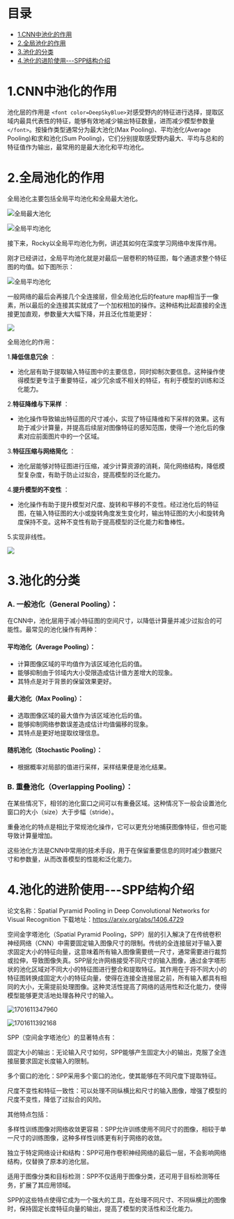 # 目录

- [1.CNN中池化的作用](#user-content-1CNN中池化的作用)
- [2.全局池化的作用](#user-content-2全局池化的作用)
- [3.池化的分类](#user-content-池化的分类)
- [4.池化的进阶使用---SPP结构介绍](#user-content-池化的进阶使用---SPP结构介绍)

<h1 id="1CNN中池化的作用">1.CNN中池化的作用</h1>

池化层的作用是 `<font color=DeepSkyBlue>`对感受野内的特征进行选择，提取区域内最具代表性的特征，能够有效地减少输出特征数量，进而减少模型参数量 `</font>`。按操作类型通常分为最大池化(Max Pooling)、平均池化(Average Pooling)和求和池化(Sum Pooling)，它们分别提取感受野内最大、平均与总和的特征值作为输出，最常用的是最大池化和平均池化。

<h1 id="2全局池化的作用">2.全局池化的作用</h1>

全局池化主要包括全局平均池化和全局最大池化。

![全局最大池化](https://files.mdnice.com/user/33499/4a9a663c-49ba-4259-b4cf-5838ae1ff781.png)

![全局平均池化](https://files.mdnice.com/user/33499/f92a2877-ec95-485b-8882-ed6845cef9fd.png)

接下来，Rocky以全局平均池化为例，讲述其如何在深度学习网络中发挥作用。

刚才已经讲过，全局平均池化就是对最后一层卷积的特征图，每个通道求整个特征图的均值。如下图所示：

![全局平均池化](https://img-blog.csdnimg.cn/20200312000813310.png)

一般网络的最后会再接几个全连接层，但全局池化后的feature map相当于一像素，所以最后的全连接其实就成了一个加权相加的操作。这种结构比起直接的全连接更加直观，参数量大大幅下降，并且泛化性能更好：

![](https://img-blog.csdnimg.cn/2020031200241849.png)

全局池化的作用：

1.**降低信息冗余** ：

* 池化层有助于提取输入特征图中的主要信息，同时抑制次要信息。这种操作使得模型更专注于重要特征，减少冗余或不相关的特征，有利于模型的训练和泛化能力。

2.**特征降维与下采样** ：

* 池化操作导致输出特征图的尺寸减小，实现了特征降维和下采样的效果。这有助于减少计算量，并提高后续层对图像特征的感知范围，使得一个池化后的像素对应前面图片中的一个区域。

3.**特征压缩与网络简化** ：

* 池化层能够对特征图进行压缩，减少计算资源的消耗，简化网络结构，降低模型复杂度，有助于防止过拟合，提高模型的泛化能力。

4.**提升模型的不变性** ：

* 池化操作有助于提升模型对尺度、旋转和平移的不变性。经过池化后的特征图，在输入特征图的大小或旋转角度发生变化时，输出特征图的大小和旋转角度保持不变。这种不变性有助于提高模型的泛化能力和鲁棒性。

5.实现非线性。

![](image/池化层知识点/1701610823539.png)

<h1 id="3CNN中池化的作用">3.池化的分类</h1>

### A. 一般池化（General Pooling）：

在CNN中，池化层用于减小特征图的空间尺寸，以降低计算量并减少过拟合的可能性。最常见的池化操作有两种：

#### 平均池化（Average Pooling）：

* 计算图像区域的平均值作为该区域池化后的值。
* 能够抑制由于邻域内大小受限造成估计值方差增大的现象。
* 其特点是对于背景的保留效果更好。

#### 最大池化（Max Pooling）：

* 选取图像区域的最大值作为该区域池化后的值。
* 能够抑制网络参数误差造成估计均值偏移的现象。
* 其特点是更好地提取纹理信息。

#### 随机池化（Stochastic Pooling）：

* 根据概率对局部的值进行采样，采样结果便是池化结果。

### B. 重叠池化（Overlapping Pooling）：

在某些情况下，相邻的池化窗口之间可以有重叠区域。这种情况下一般会设置池化窗口的大小（size）大于步幅（stride）。

重叠池化的特点是相比于常规池化操作，它可以更充分地捕获图像特征，但也可能导致计算量增加。

这些池化方法是CNN中常用的技术手段，用于在保留重要信息的同时减少数据尺寸和参数量，从而改善模型的性能和泛化能力。

<h1 id="4池化的进阶使用---SPP结构介绍">4.池化的进阶使用---SPP结构介绍</h1>

论文名称：Spatial Pyramid Pooling in Deep Convolutional Networks for Visual Recognition
下载地址：https://arxiv.org/abs/1406.4729

空间金字塔池化（Spatial Pyramid Pooling，SPP）层的引入解决了在传统卷积神经网络（CNN）中需要固定输入图像尺寸的限制。传统的全连接层对于输入要求固定大小的特征向量，这意味着所有输入图像需要统一尺寸，通常需要进行裁剪或拉伸，导致图像失真。SPP层允许网络接受不同尺寸的输入图像，通过金字塔形状的池化区域对不同大小的特征图进行整合和提取特征。其作用在于将不同大小的特征图转换成固定大小的特征向量，使得在连接全连接层之前，所有输入都具有相同的大小，无需提前处理图像。这种灵活性提高了网络的适用性和泛化能力，使得模型能够更灵活地处理各种尺寸的输入。

![1701611347960](https://github.com/WeThinkIn/Interview-for-Algorithm-Engineer/blob/main/%E6%B7%B1%E5%BA%A6%E5%AD%A6%E4%B9%A0%E5%9F%BA%E7%A1%80/Images/WechatIMG144.jpg)

![1701611392168](https://github.com/WeThinkIn/Interview-for-Algorithm-Engineer/blob/main/%E6%B7%B1%E5%BA%A6%E5%AD%A6%E4%B9%A0%E5%9F%BA%E7%A1%80/Images/WechatIMG145.jpg)

SPP（空间金字塔池化）的显著特点有：

固定大小的输出：无论输入尺寸如何，SPP能够产生固定大小的输出，克服了全连接层要求固定长度输入的限制。

多个窗口的池化：SPP采用多个窗口的池化，使其能够在不同尺度下提取特征。

尺度不变性和特征一致性：可以处理不同纵横比和尺寸的输入图像，增强了模型的尺度不变性，降低了过拟合的风险。

其他特点包括：

多样性训练图像对网络收敛更容易：SPP允许训练使用不同尺寸的图像，相较于单一尺寸的训练图像，这种多样性训练更有利于网络的收敛。

独立于特定网络设计和结构：SPP可用作卷积神经网络的最后一层，不会影响网络结构，仅替换了原本的池化层。

适用于图像分类和目标检测：SPP不仅适用于图像分类，还可用于目标检测等任务，扩展了其应用领域。

SPP的这些特点使得它成为一个强大的工具，在处理不同尺寸、不同纵横比的图像时，保持固定长度特征向量的输出，提高了模型的灵活性和泛化能力。
